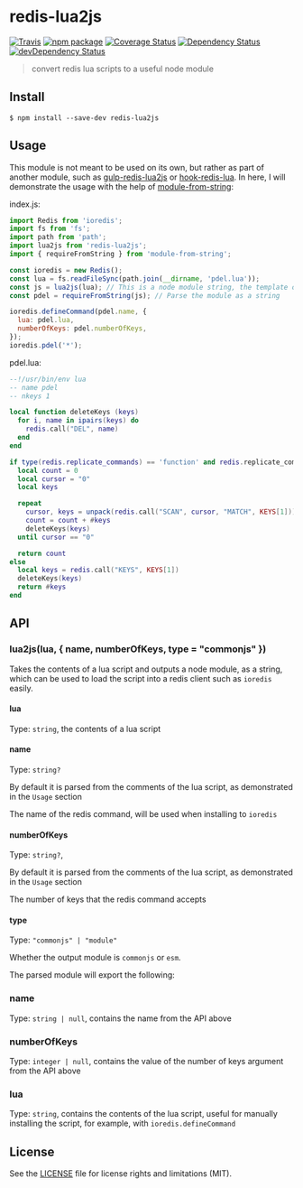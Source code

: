 # redis-lua2js

[![Travis][build-badge]][build]
[![npm package][npm-badge]][npm]
[![Coverage Status][coveralls-badge]][coveralls]
[![Dependency Status][dependency-status-badge]][dependency-status]
[![devDependency Status][dev-dependency-status-badge]][dev-dependency-status]

> convert redis lua scripts to a useful node module

## Install

```
$ npm install --save-dev redis-lua2js
```

## Usage

This module is not meant to be used on its own, but rather as part of another module, such as [gulp-redis-lua2js](https://github.com/dotcore64/gulp-redis-lua2js) or [hook-redis-lua](https://github.com/dotcore64/node-hook-redis-lua). In here, I will demonstrate the usage with the help of [module-from-string](https://www.npmjs.com/package/module-from-string):

index.js:
```js
import Redis from 'ioredis';
import fs from 'fs';
import path from 'path';
import lua2js from 'redis-lua2js';
import { requireFromString } from 'module-from-string';

const ioredis = new Redis();
const lua = fs.readFileSync(path.join(__dirname, 'pdel.lua'));
const js = lua2js(lua); // This is a node module string, the template of which you can see in src/lua.js
const pdel = requireFromString(js); // Parse the module as a string

ioredis.defineCommand(pdel.name, {
  lua: pdel.lua,
  numberOfKeys: pdel.numberOfKeys,
});
ioredis.pdel('*');
```

pdel.lua:
```lua
--!/usr/bin/env lua
-- name pdel
-- nkeys 1

local function deleteKeys (keys)
  for i, name in ipairs(keys) do
    redis.call("DEL", name)
  end
end

if type(redis.replicate_commands) == 'function' and redis.replicate_commands() then -- Redis 3.2+
  local count = 0
  local cursor = "0"
  local keys

  repeat
    cursor, keys = unpack(redis.call("SCAN", cursor, "MATCH", KEYS[1]))
    count = count + #keys
    deleteKeys(keys)
  until cursor == "0"

  return count
else
  local keys = redis.call("KEYS", KEYS[1])
  deleteKeys(keys)
  return #keys
end
```

## API

### lua2js(lua, { name, numberOfKeys, type = "commonjs" })

Takes the contents of a lua script and outputs a node module, as a string, which can be used to load the script into a redis client such as `ioredis` easily.

#### lua

Type: `string`, the contents of a lua script

#### name

Type: `string?`

By default it is parsed from the comments of the lua script, as demonstrated in the `Usage` section

The name of the redis command, will be used when installing to `ioredis`

#### numberOfKeys

Type: `string?`, 

By default it is parsed from the comments of the lua script, as demonstrated in the `Usage` section

The number of keys that the redis command accepts

#### type

Type: `"commonjs" | "module"`

Whether the output module is `commonjs` or `esm`.

The parsed module will export the following:

### name

Type: `string | null`, contains the name from the API above

### numberOfKeys

Type: `integer | null`, contains the value of the number of keys argument from the API above

### lua

Type: `string`, contains the contents of the lua script, useful for manually installing the script, for example, with `ioredis.defineCommand`

## License

See the [LICENSE](LICENSE.md) file for license rights and limitations (MIT).

[build-badge]: https://img.shields.io/github/workflow/status/dotcore64/redis-lua2js/test/master?style=flat-square
[build]: https://github.com/dotcore64/redis-lua2js/actions

[npm-badge]: https://img.shields.io/npm/v/redis-lua2js.svg?style=flat-square
[npm]: https://www.npmjs.org/package/redis-lua2js

[coveralls-badge]: https://img.shields.io/coveralls/dotcore64/redis-lua2js/master.svg?style=flat-square
[coveralls]: https://coveralls.io/r/dotcore64/redis-lua2js

[dependency-status-badge]: https://david-dm.org/dotcore64/redis-lua2js.svg?style=flat-square
[dependency-status]: https://david-dm.org/dotcore64/redis-lua2js

[dev-dependency-status-badge]: https://david-dm.org/dotcore64/redis-lua2js/dev-status.svg?style=flat-square
[dev-dependency-status]: https://david-dm.org/dotcore64/redis-lua2js#info=devDependencies
